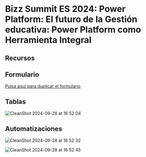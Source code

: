 # Bizz Summit ES 2024: Power Platform: El futuro de la Gestión educativa: Power Platform como Herramienta Integral

## Recursos


## Formulario

[Pulsa aquí para duplicar el formulario](https://forms.office.com/Pages/ShareFormPage.aspx?id=-KiyrADiVkKuJiEE92IFErBY3hZN1BBJobADqveQ355UNUhaTlRQMUM1RlFUODZXTkJYOENCQVpIRy4u&sharetoken=Vbfc4xS3FNFZo5um9M3I)

## Tablas

![CleanShot 2024-09-28 at 16 52 04](https://github.com/user-attachments/assets/71caa21b-239d-4c51-8563-c403a109cd15)


## Automatizaciones  

![CleanShot 2024-09-28 at 16 52 32](https://github.com/user-attachments/assets/14760143-ea88-4384-8d51-15c16e909edd)

![CleanShot 2024-09-28 at 16 52 45](https://github.com/user-attachments/assets/c86d7fe5-cf82-4e89-9da0-da7ddc9a6ec3)
